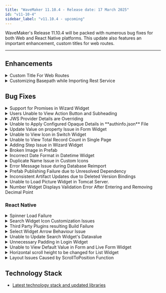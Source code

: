 ```yaml
---
title: "WaveMaker 11.10.4 - Release date: 17 March 2025"
id: "v11-10-4"
sidebar_label: "v11.10.4 - upcoming"
---
```


WaveMaker's Release 11.10.4 will be packed with numerous bug fixes for both Web and React Native platforms. This update also features an important enhancement, custom titles for web routes.

---

## Enhancements

<details><summary> Custom Title For Web Routes </summary>

Introducing custom titles for web routes enhances user experience by displaying meaningful page titles in the browser's tab. Now, when users navigate to a specific page, database, Java service, or any other route, the title updates accordingly to reflect the route name with the **Page name**, instead of displaying the generic website domain like WaveMaker. This improvement provides a more user-friendly and intuitive experience for route-based navigation.

**Before:**

![](/learn/assets/custom-title-web-route-before.png)

**After:**

![](/learn/assets/custom-title-web-route-after.png)

</details>

<details><summary> Customizing Basepath while Importing Rest Service </summary>

In this release, we have enabled users to customize the basepath of the rest services while importing. Currently, the endpoints of the deployed services look like this,  

`cloud.wavemakeronline.com/[TEAMS_NAME]/[APPLICATION_NAME]/`

Now, when a webservice is imported, the basepath is taken as the [TEAMS_NAME] and rest of the URL, `[APPLICATION_NAME]/services/....` is the Java layer.

With this enhancement, users will be able to avoid any issues that might arise when changing the application name as the application name is hardcoded in the Java service layer.

</details>

## Bug Fixes

<details><summary> Support for Promises in Wizard Widget</summary>

In the Wizard widget, users previously had to manually trigger API calls when attempting to navigate to the next step, if the **Next** callback returned false. With the current change, Promises have been integrated into the Next callback. This allows for asynchronous checks before proceeding, enabling users to skip the current step and move forward seamlessly.

</details>

<details><summary>Users Unable to View Action Button and Subheading</summary>

In the Data Table widget, it was observed that the users were unable to view new action button and subheading upon binding with variable.

</details>


<details><summary> JWS Provider Details are Overriding </summary>

An issue was observed and fixed where JWS provider details are getting overridden with each other's details when multiple providers were enabled.

</details>

<details><summary> Unable to Apply Configured Opaque Details in **authinfo.json** File </summary>

In case of Opaque security provider, users were unable to view the configurations in the Security settings tab when the details were added in the **authinfo.json** file.

</details>


<details><summary> Update Value on property Issue in Form Widget </summary>

Users encountered an issue in the Form widget where the **Update Value on** property for any form field was set to Blur, but it functioned as Keypress instead.

</details>

<details><summary> Unable to View Icon in Switch Widget </summary>

In the Switch widget, users were unable to view the icon when selected. This issue was observed upon previewing the application.

**Before Fix:**

![](/learn/assets/switch-icon-before.png)

**After Fix:**

![](/learn/assets/switch-icon-after.png)

</details>

<details><summary> Unable to View Total Record Count in Single Page </summary>

Previously, users could view the total record count only when multiple pages existed and the **Show Total Records option** was enabled. Now, with the **Show Total Records** option enabled, users can view the total record count even when there is a single page.

</details>

<details><summary> Adding Step Issue in Wizard Widget </summary>

Users encountered an issue when adding a new step in the Wizard widget. Due to this issue, in the Markup tab, the new step appeared after the wizard action.

</details>

<details><summary> Broken Image in Prefab </summary>

In Prefab, when using the Picture widget, users observed broken images in the Canvas when binding the Picture Source and Placeholder fields.

**Before Fix:**

![](/learn/assets/broken-image-before.png)

**After Fix:**

![](/learn/assets/broken-image-after.png)


</details>

<details><summary> Incorrect Date Format in Datetime Widget</summary>

In the Datetime widget, the Date constructor does not support certain formats like dd/mm/yyyy. As a result, when the user provided input in the dd/mm/yyyy format, JavaScript interpreted it as mm/dd/yyyy, leading to incorrect dates.

</details>

<details><summary> Duplicate Name Issue in Custom Icons </summary>

An issue was observed and fixed in case of Custom icons, where users were able to use the same name for multiple custom icons that were imported.

</details>


<details><summary> Error Message Issue during Database Reimport </summary>

An issue was observed and fixed during the reimporting of the database, where users saw the error message **[object Object]** instead of the actual error that had occurred.

**Before Fix:**

![](/learn/assets/error-message-database-before.png)

**After Fix:**

![](/learn/assets/error-message-database-after.png)

</details>

<details><summary> Prefab Publishing Failure due to Unresolved Dependency </summary>

Users encountered an issue where publishing a parent prefab failed in the second Team due to a missing dependency, even though the child prefab had already been imported and published successfully.

</details>

<details><summary> Inconsistent Artifact Updates due to Deleted Version Bindings </summary>

​When multiple artifact versions are published, and a project is bound to a version that was subsequently deleted after a newer version was published, users may experience inconsistent behavior. One such issue is the inability to view artifact details.

</details>

<details><summary> Unable to Load Picture Widget in Tomcat Server. </summary>

An issue was observed and resolved concerning the Picture widget's behavior when its source path was null or empty. In this case, the widget correctly displayed the default image in both the preview and on the demo cloud. However, during local Tomcat deployments, users were unable to view the image.

</details>

<details><summary> Number Widget Displays Validation Error After Entering and Removing Decimal Point </summary>

​An issue was resolved in the Number widget where a validation error was incorrectly triggered. This issue was identified when users entered and then removed an invalid decimal value, the widget displayed a validation error even though validation was not enabled.

</details>

### React Native

<details><summary> Spinner Load Failure </summary>

An issue was fixed when the Spinner widget network call fails in preview and application stops loading when Progress Loader is enabled in General Settings.

</details>

<details><summary>Search Widget Icon Customization Issues</summary>

In the Search widget, users encountered the following issues while customizing icons for both the clear and search functionalities:

- The widget continued to display the default icon when attempting to replace the default clear icon with a custom one.
- When updating the search icon, the change was correctly reflected in Design; however, the widget's preview still displayed the default search icon, ignoring the customization.

</details>

<details><summary> Third Party Plugins resulting Build Failure </summary>

An issue was observed and fixed where the build was getting failed in web preview when integrating the third party plugins such as below, 

- `react-native-haptic-feedback` 
- `expo-haptics`
- `react-native-haptic` 
- `expo-camera` 
- `expo-barcode-scanner`

</details>

<details><summary> Select Widget Arrow Behaviour Issue </summary>

An issue was observed related to the Select widget where the width of the Arrow button inside the select was not working when a custom class was used. This issue was fixed by exposing the following classes to customize Arrow button styles in the Select widget.

- `.app-select-arrow-button`
- `.app-select-arrow-button-icon`

</details>


<details><summary> Unable to Update Search Widget's Datavalue </summary>

In the Search widget, users were unable to view the datavalue changes when updated using the Script.

</details>

<details><summary> Unnecessary Padding in Login Widget </summary>

In the Login widget, users were unable to remove unnecessary padding to match the required design specifications.

</details>

<details><summary> Unable to View Default Value in Form and Live Form Widget </summary>

The Form and Live Form widgets are failing to display default values when bound to an HRDB Employee table and configured with a default value binding to a single dataset variable. Due to this issue, the form fields in the preview mode do not display the expected default values and instead appeared empty.

</details>

<details><summary> Horizontal scroll height to be changed for List Widget</summary>

Users encountered an issue with the horizontal scroll indicator in the List widget being too prominent in terms of height. To address this, a new property, `hidehorizontalscrollbar`, has been added to the List widget, allowing users to completely hide the horizontal scroll indicator.

</details>


<details><summary> Layout Issues Caused by ScrollToPosition Function </summary>

Resolved all the layout issues that occurred due to Autoscrolling feature's `scrollToPosition` Function.

</details>


## Technology Stack

- [Latest technology stack and updated libraries](/learn/wavemaker-release-notes#technology-stack)
